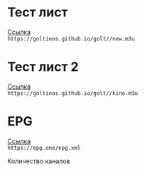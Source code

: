 <!DOCTYPE html>
<html class="client-nojs" lang="ru" dir="ltr">
    <body>
        <h1><div class="title">Тест лист</h1>
 <div class="box-text"><a href="https://goltinos.github.io/golt//new.m3u" target="_blank">Ссылка </a></div>
            <code>https://goltinos.github.io/golt//new.m3u</code>
            <h1><div class="title">Тест лист 2</h1>
 <div class="box-text"><a href="https://goltinos.github.io/golt//kino.m3u" target="_blank">Ссылка </a></div>
            <code>https://goltinos.github.io/golt//kino.m3u</code>
                <h1><div class="title">EPG</h1>
 <div class="box-text"><a href="https://epg.one/epg.xml" target="_blank">Ссылка </a></div>
            <code>https://epg.one/epg.xml</code>
    <p>Количество каналов</p>
</body>
</html>
